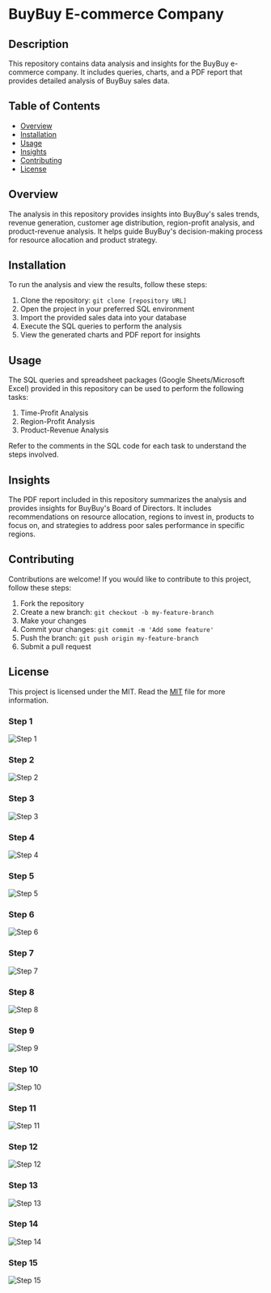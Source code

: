 <!DOCTYPE html>
<html>
<head>
</head>
<body>
  <h1>BuyBuy E-commerce Company</h1>
  
  <h2>Description</h2>
  <p>This repository contains data analysis and insights for the BuyBuy e-commerce company. It includes queries, charts, and a PDF report that provides detailed analysis of BuyBuy sales data.</p>
  
  <h2>Table of Contents</h2>
  <ul>
    <li><a href="#overview">Overview</a></li>
    <li><a href="#installation">Installation</a></li>
    <li><a href="#usage">Usage</a></li>
    <li><a href="#insights">Insights</a></li>
    <li><a href="#contributing">Contributing</a></li>
    <li><a href="#license">License</a></li>
  </ul>
  
  <h2>Overview</h2>
  <p>The analysis in this repository provides insights into BuyBuy's sales trends, revenue generation, customer age distribution, region-profit analysis, and product-revenue analysis. It helps guide BuyBuy's decision-making process for resource allocation and product strategy.</p>
  
  <h2>Installation</h2>
  <p>To run the analysis and view the results, follow these steps:</p>
  <ol>
    <li>Clone the repository: <code>git clone [repository URL]</code></li>
    <li>Open the project in your preferred SQL environment</li>
    <li>Import the provided sales data into your database</li>
    <li>Execute the SQL queries to perform the analysis</li>
    <li>View the generated charts and PDF report for insights</li>
  </ol>
  
  <h2>Usage</h2>
  <p>The SQL queries and spreadsheet packages (Google Sheets/Microsoft Excel) provided in this repository can be used to perform the following tasks:</p>
  <ol>
    <li>Time-Profit Analysis</li>
    <li>Region-Profit Analysis</li>
    <li>Product-Revenue Analysis</li>
  </ol>
  <p>Refer to the comments in the SQL code for each task to understand the steps involved.</p>
  
  <h2>Insights</h2>
  <p>The PDF report included in this repository summarizes the analysis and provides insights for BuyBuy's Board of Directors. It includes recommendations on resource allocation, regions to invest in, products to focus on, and strategies to address poor sales performance in specific regions.</p>
  
  <h2>Contributing</h2>
  <p>Contributions are welcome! If you would like to contribute to this project, follow these steps:</p>
  <ol>
    <li>Fork the repository</li>
    <li>Create a new branch: <code>git checkout -b my-feature-branch</code></li>
    <li>Make your changes</li>
    <li>Commit your changes: <code>git commit -m 'Add some feature'</code></li>
    <li>Push the branch: <code>git push origin my-feature-branch</code></li>
    <li>Submit a pull request</li>
  </ol>
  
  <h2>License</h2>
  <p>This project is licensed under the MIT. Read the <a href="MIT">MIT</a> file for more information.</p>
</body>
</html>

### Step 1 ###
![Step 1](https://github.com/elfeenah/BuyBuy-E-commerce-Company/assets/111433655/22ed14b7-4fd4-4517-ad61-2ae329ff9c1f)

### Step 2 ###
![Step 2](https://github.com/elfeenah/BuyBuy-E-commerce-Company/assets/111433655/00dffd68-a038-472f-8607-796c5a290efc)

### Step 3 ####
![Step 3](https://github.com/elfeenah/BuyBuy-E-commerce-Company/assets/111433655/f9601e29-50a9-46cf-919a-d8b778880e6a)

### Step 4 ####
![Step 4](https://github.com/elfeenah/BuyBuy-E-commerce-Company/assets/111433655/5588d913-ef55-4a93-a459-34b5dc26ba55)

### Step 5 ###
![Step 5](https://github.com/elfeenah/BuyBuy-E-commerce-Company/assets/111433655/4ed20740-a053-4140-9734-b9417b689128)

### Step 6 ###
![Step 6](https://github.com/elfeenah/BuyBuy-E-commerce-Company/assets/111433655/27a93edb-9c0e-4675-b5b2-27f84e7c4466)

### Step 7 ###
![Step 7](https://github.com/elfeenah/BuyBuy-E-commerce-Company/assets/111433655/7acb6173-bd0b-4a46-9be2-122c35f8fbae)

### Step 8 ###
![Step 8](https://github.com/elfeenah/BuyBuy-E-commerce-Company/assets/111433655/fbf3c71f-63b3-4aac-95ac-d35943d69f79)

### Step 9 ###
![Step 9](https://github.com/elfeenah/BuyBuy-E-commerce-Company/assets/111433655/7f0049e8-732a-463f-bb13-a83429949987)

### Step 10 ###
![Step 10](https://github.com/elfeenah/BuyBuy-E-commerce-Company/assets/111433655/4aee861c-4ac8-4f2f-8c15-5a502a48077d)

### Step 11 ###
![Step 11](https://github.com/elfeenah/BuyBuy-E-commerce-Company/assets/111433655/d27397ac-434d-4698-9235-d6614366b7f2)

### Step 12 ###
![Step 12](https://github.com/elfeenah/BuyBuy-E-commerce-Company/assets/111433655/60db83e6-20ef-4d5e-8c3a-773b53e2fe28)

### Step 13 ###
![Step 13](https://github.com/elfeenah/BuyBuy-E-commerce-Company/assets/111433655/3c5f8f6a-7442-4962-993f-38b0dd4e6fca)

### Step 14 ###
![Step 14](https://github.com/elfeenah/BuyBuy-E-commerce-Company/assets/111433655/7673ea92-edac-4fd2-b55a-0be1d4c3cff7)

### Step 15 ###
![Step 15](https://github.com/elfeenah/BuyBuy-E-commerce-Company/assets/111433655/d5de0aaf-a2bb-4b1e-b717-4a648cfce3db)
